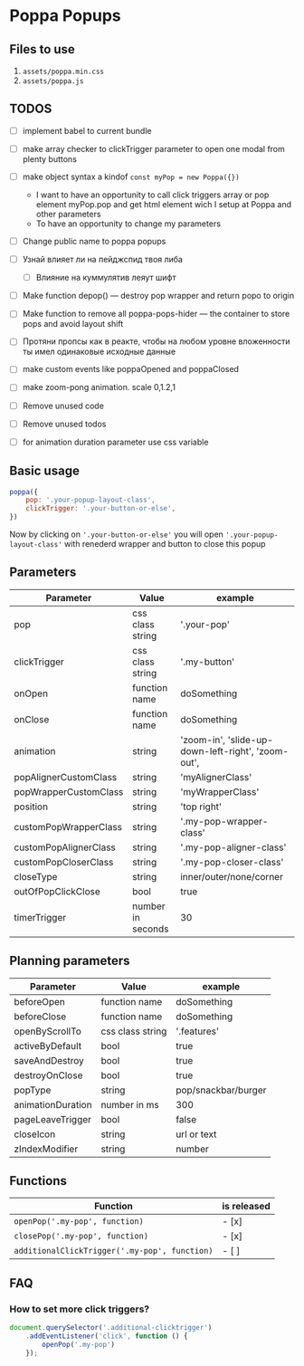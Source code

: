 # Poppa Popups

## Files to use

1. `assets/poppa.min.css`
2. `assets/poppa.js`


## TODOS
- [ ] implement babel to current bundle
- [ ] make array checker to clickTrigger parameter to open one modal from plenty buttons
- [ ] make object syntax a kindof `const myPop = new Poppa({})`
	- I want to have an opportunity to call click triggers array or pop element myPop.pop and get html element wich I setup at Poppa and other parameters
	- To have an opportunity to change my parameters
- [ ] Change public name to poppa popups
- [ ] Узнай влияет ли на пейджспид твоя либа
	- [ ] Влияние на куммулятив леяут шифт
- [ ] Make function depop() — destroy pop wrapper and return popo to origin
- [ ] Make function to remove all poppa-pops-hider — the container to store pops and avoid layout shift
- [ ] Протяни пропсы как в реакте, чтобы на любом уровне вложенности ты имел одинаковые исходные данные
- [ ] make custom events like poppaOpened and poppaClosed
- [ ] make zoom-pong animation. scale 0,1.2,1
- [ ] Remove unused code
- [ ] Remove unused todos
- [ ] for animation duration parameter use css variable





## Basic usage

```js
poppa({
	pop: '.your-popup-layout-class',
	clickTrigger: '.your-button-or-else',
})
```

Now by clicking on `'.your-button-or-else'` you will open `'.your-popup-layout-class'` with renederd wrapper and button to close this popup


## Parameters

| Parameter         | Value             | example       |
| ----------------- | ----------------- | ------------- |
| pop               | css class string  | '.your-pop'   |
| clickTrigger      | css class string  | '.my-button'  |
| onOpen            | function name     | doSomething      |
| onClose           | function name     | doSomething      |
| animation         | string            | 'zoom-in', 'slide-up-down-left-right', 'zoom-out',            |
| popAlignerCustomClass | string        | 'myAlignerClass' |
| popWrapperCustomClass | string        | 'myWrapperClass' |
| position          | string            | 'top right'   |
| customPopWrapperClass | string | '.my-pop-wrapper-class' |
| customPopAlignerClass | string | '.my-pop-aligner-class' |
| customPopCloserClass | string | '.my-pop-closer-class' |
| closeType         | string            | inner/outer/none/corner |
| outOfPopClickClose | bool              | true          |
| timerTrigger      | number in seconds | 30            |

## Planning parameters

| Parameter         | Value             | example       |
| ----------------- | ----------------- | ------------- |
| beforeOpen        | function name     | doSomething   |
| beforeClose       | function name     | doSomething   |
| openByScrollTo    | css class string  | '.features'   |
| activeByDefault   | bool              | true          |
| saveAndDestroy    | bool              | true          |
| destroyOnClose    | bool              | true          |
| popType           | string            | pop/snackbar/burger |
| animationDuration | number in ms      | 300           |
| pageLeaveTrigger  | bool              | false         |
| closeIcon         | string            | url or text   |
| zIndexModifier  | string            | number        |


## Functions

| Function                                      | is released |
| --------------------------------------------- | ----------- |
| `openPop('.my-pop', function)`                | - [x]       |
`closePop('.my-pop', function)`                 | - [x]       |
| `additionalClickTrigger('.my-pop', function)` | - [ ]       |


## FAQ

### How to set more click triggers?
```js
document.querySelector('.additional-clicktrigger')
	.addEventListener('click', function () {
		openPop('.my-pop')
	});
```